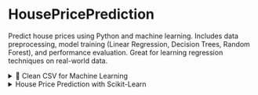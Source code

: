 # HousePricePrediction
Predict house prices using Python and machine learning. Includes data preprocessing, model training (Linear Regression, Decision Trees, Random Forest), and performance evaluation. Great for learning regression techniques on real-world data.

<details>
<summary>🧼 Clean CSV for Machine Learning</summary>
## 🧼 Step-by-Step: Clean CSV for ML in Python

### 1. **Load the CSV**
```python
import pandas as pd

df = pd.read_csv('your_file.csv')
```

### 2. **Inspect the Data**
```python
print(df.head())       # Preview
print(df.info())       # Data types and nulls
print(df.describe())   # Stats summary
```

### 3. **Handle Missing Values**
```python
# Drop rows with missing values
df.dropna(inplace=True)

# Or fill missing values
df.fillna(method='ffill', inplace=True)  # forward fill
```

### 4. **Convert Data Types**
```python
df['column_name'] = df['column_name'].astype(float)  # or int, str, etc.
```

### 5. **Encode Categorical Variables**
```python
# One-hot encoding
df = pd.get_dummies(df, columns=['categorical_column'])

# Label encoding (if needed)
from sklearn.preprocessing import LabelEncoder
le = LabelEncoder()
df['label_encoded'] = le.fit_transform(df['categorical_column'])
```

### 6. **Normalize or Scale Features**
```python
from sklearn.preprocessing import StandardScaler

scaler = StandardScaler()
df[['feature1', 'feature2']] = scaler.fit_transform(df[['feature1', 'feature2']])
```

### 7. **Split Features and Target**
```python
X = df.drop('target_column', axis=1)
y = df['target_column']
```
</details>
<details>
<summary>House Price Prediction with Scikit-Learn</summary>
## 🏡 House Price Prediction with Scikit-Learn

### 🔧 Step 1: Load and Inspect the Data
```python
import pandas as pd

df = pd.read_csv('house_prices.csv')
print(df.head())
print(df.info())
```

### 🧼 Step 2: Clean and Prepare the Data
```python
# Handle missing values
df.dropna(inplace=True)

# Encode categorical features (if Neighborhood_Quality is categorical)
df['Neighborhood_Quality'] = df['Neighborhood_Quality'].astype('category').cat.codes
```

### 🎯 Step 3: Define Features and Target
```python
X = df[['Square_Footage', 'Num_Bedrooms', 'Num_Bathrooms', 'Year_Built',
        'Lot_Size', 'Garage_Size', 'Neighborhood_Quality']]
y = df['House_Price']
```

### 📊 Step 4: Split the Data
```python
from sklearn.model_selection import train_test_split

X_train, X_test, y_train, y_test = train_test_split(X, y, test_size=0.2, random_state=42)
```

### 📈 Step 5: Train the Model
```python
from sklearn.linear_model import LinearRegression

model = LinearRegression()
model.fit(X_train, y_train)
```

### 🧪 Step 6: Evaluate the Model
```python
from sklearn.metrics import mean_squared_error, r2_score

y_pred = model.predict(X_test)
print("R² Score:", r2_score(y_test, y_pred))
print("MSE:", mean_squared_error(y_test, y_pred))
```

### 🔍 Step 7: Interpret Coefficients
```python
coefficients = pd.DataFrame({
    'Feature': X.columns,
    'Coefficient': model.coef_
})
print(coefficients)
```
</details>
